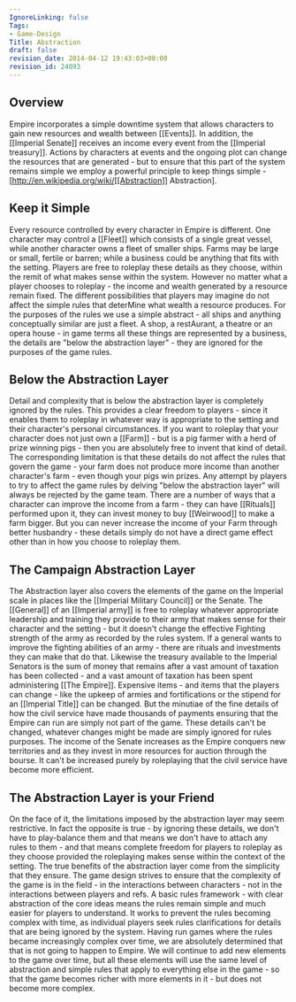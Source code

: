 ```yaml
---
IgnoreLinking: false
Tags:
- Game-Design
Title: Abstraction
draft: false
revision_date: 2014-04-12 19:43:03+00:00
revision_id: 24093
---
```


## Overview
Empire incorporates a simple downtime system that allows characters to gain new resources and wealth between [[Events]]. In addition, the [[Imperial Senate]] receives an income every event from the [[Imperial treasury]]. Actions by characters at events and the ongoing plot can change the resources that are generated - but to ensure that this part of the system remains simple we employ a powerful principle to keep things simple - [http://en.wikipedia.org/wiki/[[Abstraction]] Abstraction].
## Keep it Simple
Every resource controlled by every character in Empire is different. One character may control a [[Fleet]] which consists of a single great vessel, while another character owns a fleet of smaller ships. Farms may be large or small, fertile or barren; while a business could be anything that fits with the setting. Players are free to roleplay these details as they choose, within the remit of what makes sense within the system. 
However no matter what a player chooses to roleplay - the income and wealth generated by a resource remain fixed. The different possibilities that players may imagine do not affect the simple rules that deterMine what wealth a resource produces. For the purposes of the rules we use a simple abstract - all ships and anything conceptually similar are just a fleet. A shop, a restAurant, a theatre or an opera house - in game terms all these things are represented by a business, the details are "below the abstraction layer" - they are ignored for the purposes of the game rules.
## Below the Abstraction Layer
Detail and complexity that is below the abstraction layer is completely ignored by the rules. This provides a clear freedom to players - since it enables them to roleplay in whatever way is appropriate to the setting and their character's personal circumstances. If you want to roleplay that your character does not just own a [[Farm]] - but is a pig farmer with a herd of prize winning pigs - then you are absolutely free to invent that kind of detail. The corresponding limitation is that these details do not affect the rules that govern the game - your farm does not produce more income than another character's farm - even though your pigs win prizes. 
Any attempt by players to try to affect the game rules by delving "below the abstraction layer" will always be rejected by the game team. There are a number of ways that a character can improve the income from a farm - they can have [[Rituals]] performed upon it, they can invest money to buy [[Weirwood]] to make a farm bigger. But you can never increase the income of your Farm through better husbandry - these details simply do not have a direct game effect other than in how you choose to roleplay them.
## The Campaign Abstraction Layer
The Abstraction layer also covers the elements of the game on the Imperial scale in places like the [[Imperial Military Council]] or the Senate. The [[General]] of an [[Imperial army]] is free to roleplay whatever appropriate leadership and training they provide to their army that makes sense for their character and the setting - but it doesn't change the effective Fighting strength of the army as recorded by the rules system. If a general wants to improve the fighting abilities of an army - there are rituals and investments they can make that do that.
Likewise the treasury available to the Imperial Senators is the sum of money that remains after a vast amount of taxation has been collected - and a vast amount of taxation has been spent administering [[The Empire]]. Expensive items - and items that the players can change - like the upkeep of armies and fortifications or the stipend for an [[Imperial Title]] can be changed. But the minutiae of the fine details of how the civil service have made thousands of payments ensuring that the Empire can run are simply not part of the game. These details can't be changed, whatever changes might be made are simply ignored for rules purposes. The income of the Senate increases as the Empire conquers new territories and as they invest in more resources for auction through the bourse. It can't be increased purely by roleplaying that the civil service have become more efficient.
## The Abstraction Layer is your Friend
On the face of it, the limitations imposed by the abstraction layer may seem restrictive. In fact the opposite is true - by ignoring these details, we don't have to play-balance them and that means we don't have to attach any rules to them - and that means complete freedom for players to roleplay as they choose provided the roleplaying makes sense within the context of the setting.
The true benefits of the abstraction layer come from the simplicity that they ensure. The game design strives to ensure that the complexity of the game is in the field - in the interactions between characters - not in the interactions between players and refs. A basic rules framework - with clear abstraction of the core ideas means the rules remain simple and much easier for players to understand. It works to prevent the rules becoming complex with time, as individual players seek rules clarifications for details that are being ignored by the system.
Having run games where the rules became increasingly complex over time, we are absolutely determined that that is not going to happen to Empire. We will continue to add new elements to the game over time, but all these elements will use the same level of abstraction and simple rules that apply to everything else in the game - so that the game becomes richer with more elements in it - but does not become more complex.